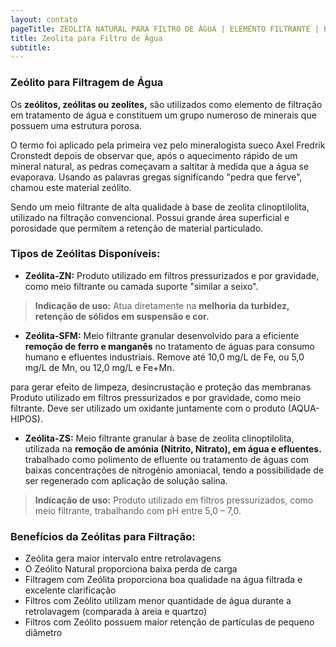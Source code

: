 ```yaml
---
layout: contato
pageTitle: ZEOLITA NATURAL PARA FILTRO DE ÁGUA | ELEMENTO FILTRANTE | PUREWATER EFLUENTES
title: Zeolita para Filtro de Água
subtitle: 
---
```


### **Zeólito para Filtragem de Água**

Os **zeólitos, zeólitas ou zeolites,** são utilizados como elemento de filtração em tratamento de água e constituem um grupo numeroso de minerais que possuem uma estrutura porosa.

O termo foi aplicado pela primeira vez pelo mineralogista sueco Axel Fredrik Cronstedt depois de observar que, após o aquecimento rápido de um mineral natural, as pedras começavam a saltitar à medida que a água se evaporava. Usando as palavras gregas significando "pedra que ferve", chamou este material zeólito.

Sendo um meio filtrante de alta qualidade à base de zeolita clinoptilolita, utilizado na filtração convencional. Possui grande área superficial e porosidade que permitem a retenção de material particulado.

### Tipos de Zeólitas Disponíveis:

- **Zeólita-ZN:** Produto utilizado em filtros pressurizados e por gravidade, como meio filtrante ou camada suporte "similar a seixo". 

> **Indicação de uso:** Atua diretamente na **melhoria da turbidez, retenção de sólidos em suspensão e cor.**


- **Zeólita-SFM:** Meio filtrante granular desenvolvido para a eficiente **remoção de ferro e manganês** no tratamento de águas para consumo humano e efluentes industriais. Remove até 10,0 mg/L de Fe, ou 5,0 mg/L de Mn, ou 12,0 mg/L e Fe+Mn.

para gerar efeito de limpeza, desincrustação e proteção das membranas Produto utilizado em filtros pressurizados e por gravidade, como meio filtrante. Deve ser utilizado um oxidante juntamente com o produto (AQUA-HIPOS).

- **Zeólita-ZS:** Meio filtrante granular à base de zeolita clinoptilolita, utilizada na **remoção de amónia (Nitrito, Nitrato), em água e efluentes.** trabalhado como polimento de efluente ou tratamento de águas com baixas concentrações de nitrogénio amoniacal, tendo a possibilidade de ser regenerado com aplicação de solução salina.

> **Indicação de uso:** Produto utilizado em filtros pressurizados, como meio filtrante, trabalhando com pH entre 5,0 – 7,0.

### **Benefícios da Zeólitas para Filtração:**

+ Zeólita gera maior intervalo entre retrolavagens
+ O Zeólito Natural proporciona baixa perda de carga
+ Filtragem com Zeólita proporciona boa qualidade na água filtrada e excelente clarificação
+ Filtros com Zeólito utilizam menor quantidade de água durante a retrolavagem (comparada à areia e quartzo)
+ Filtros com Zeólito possuem maior retenção de partículas de pequeno diâmetro


